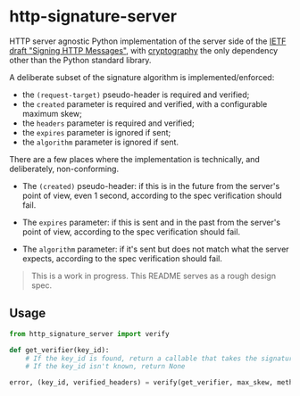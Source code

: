 # http-signature-server

HTTP server agnostic Python implementation of the server side of the [IETF draft "Signing HTTP Messages"](https://tools.ietf.org/html/draft-ietf-httpbis-message-signatures-00), with [cryptography](https://github.com/pyca/cryptography) the only dependency other than the Python standard library.

A deliberate subset of the signature algorithm is implemented/enforced:

- the `(request-target)` pseudo-header is required and verified;
- the `created` parameter is required and verified, with a configurable maximum skew;
- the `headers` parameter is required and verified;
- the `expires` parameter is ignored if sent;
- the `algorithm` parameter is ignored if sent.

There are a few places where the implementation is technically, and deliberately, non-conforming.

- The `(created)` pseudo-header: if this is in the future from the server's point of view, even 1 second, according to the spec verification should fail.

- The `expires` parameter: if this is sent and in the past from the server's point of view, according to the spec verification should fail.

- The `algorithm` parameter: if it's sent but does not match what the server expects, according to the spec verification should fail.

> This is a work in progress. This README serves as a rough design spec.


## Usage

```python
from http_signature_server import verify

def get_verifier(key_id):
    # If the key_id is found, return a callable that takes the signature and key_id and returns a bool
    # If the key_id isn't known, return None

error, (key_id, verified_headers) = verify(get_verifier, max_skew, method, path, headers)
```
